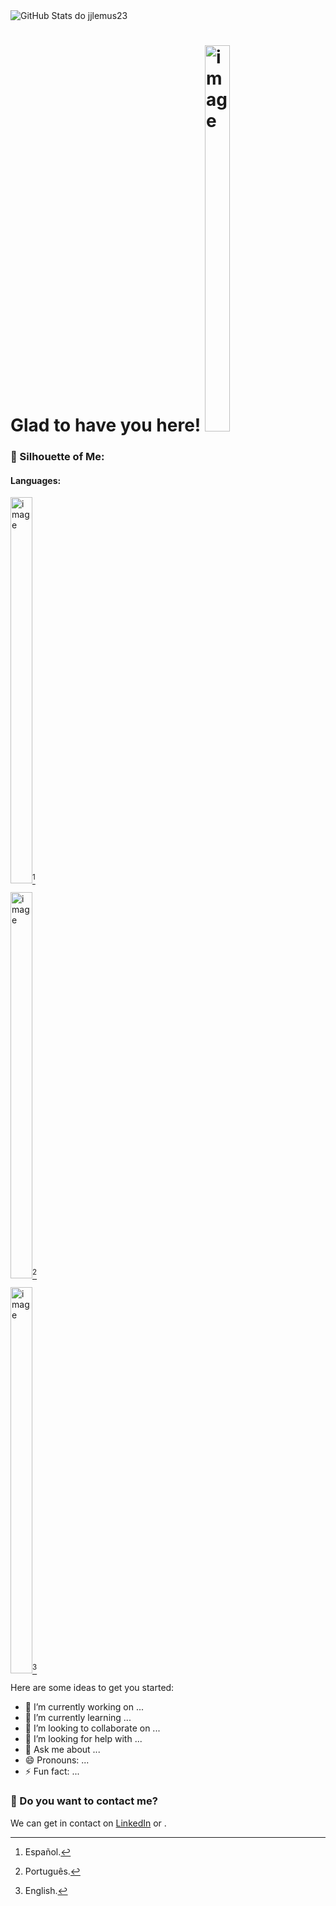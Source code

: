 <picture>
  <source media="(prefers-color-scheme: dark)" srcset="https://pixel-profile.vercel.app/api/github-stats?username=jjlemus23&screen_effect=true&dithering=true&pixelate_avatar=true&theme=fuji&color=%23ffffffFF&hide=issues">

  <source media="(prefers-color-scheme: light)" srcset="https://pixel-profile.vercel.app/api/github-stats?username=jjlemus23&screen_effect=false&dithering=false&pixelate_avatar=true&theme=road_trip&color=%23000000&hide=issues">

  <img src="https://pixel-profile.vercel.app/api/github-stats?username=jjlemus23&screen_effect=true&dithering=true&pixelate_avatar=true&theme=fuji&hide=issues" alt="GitHub Stats do jjlemus23">
</picture>

# Glad to have you here! <img width="40" height="618" alt="image" src="https://github.com/user-attachments/assets/449f3b0c-6478-4ea9-993c-bbfbc598ea57" />

### 👤 Silhouette of Me:


#### Languages:

   <img width="35" height="618" alt="image" src="https://github.com/user-attachments/assets/62569522-2c0d-4b91-b490-bf7ec4b832e1" />[^1]
[^1]: Español.
  
  <img width="35" height="618" alt="image" src="https://github.com/user-attachments/assets/1252325d-78aa-4a56-b0fe-62c6d8b6975c" />[^2]
[^2]: Português.
  
  <img width="35" height="618" alt="image" src="https://github.com/user-attachments/assets/63e2318b-bcf9-4006-bbbd-24635638c450" />[^3]
    
 [^3]: English.
 
<!--
**jjlemus23/jjlemus23** is a ✨ _special_ ✨ repository because its `README.md` (this file) appears on your GitHub profile.
-->

Here are some ideas to get you started:

- 🔭 I’m currently working on ...
- 🌱 I’m currently learning ...
- 👯 I’m looking to collaborate on ...
- 🤔 I’m looking for help with ...
- 💬 Ask me about ...
- 😄 Pronouns: ...
- ⚡ Fun fact: ...

### 💬 Do you want to contact me?

We can get in contact on [LinkedIn](https://www.linkedin.com/in/jjlemus23/) or .



 
